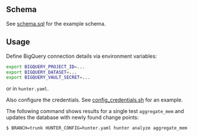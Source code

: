 ## Schema

See [schema.sql](schema.sql) for the example schema.

## Usage

Define BigQuery connection details via environment variables:

```bash
export BIGQUERY_PROJECT_ID=...
export BIGQUERY_DATASET=...
export BIGQUERY_VAULT_SECRET=...
```
or in `hunter.yaml`.

Also configure the credentials. See [config_credentials.sh](config_credentials.sh) for an example.

The following command shows results for a single test `aggregate_mem` and updates the database with newly found change points:

```bash
$ BRANCH=trunk HUNTER_CONFIG=hunter.yaml hunter analyze aggregate_mem --update-bigquery
```
